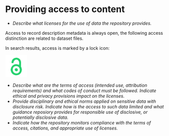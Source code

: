 
# Providing access to content

- *Describe what licenses for the use of data the repository provides.*

Access to record description metadata is always open, the following access distinction are related to dataset files.

In search results, access is marked by a lock icon:

![Lock icon open](../images/icon_lock_open.png)

- *Describe what are the terms of access (intended use, attribution requirements) and what codes of conduct must be followed. Indicate ethical and
privacy provisions impact on the licenses.*
- *Provide disciplinary and ethical norms applied on sensitive data with disclosure risk. Indicate how is the access to such data limited and what guidance reposiory provides for responsible use of disclosive, or potentially disclosive data.*
- *Indicate how the repository monitors compliance with the terms of access, citations, and appropriate use of licenses.*
